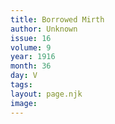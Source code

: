 ```yaml
---
title: Borrowed Mirth
author: Unknown
issue: 16
volume: 9
year: 1916
month: 36
day: V
tags:
layout: page.njk
image:
---
```


